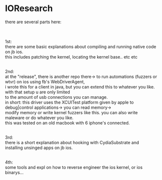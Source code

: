 # IOResearch

there are several parts here:<br><br><br>

1st:<br>
there are some basic explanations about compiling and running native code on jb ios.<br>
this includes patching the kernel, locating the kernel base.. etc etc<br><br>
  
  
2nd:<br>
at the "release", there is another repo there-> to run automations (fuzzers or wtvr) on ios using fb's WebDriverAgent,<br>
i wrote this for a client in java, but you can extend this to whatever you like. with that setup u are only limited <br>
to the amount of usb connections you can manage.<br>
in short: this driver uses the XCUITest platform given by apple to debug|control applications-> you can read memory-><br>
modify memory or write kernel fuzzers like this. you can also write maleware or do whatever you like.<br>
this was tested on an old macbook with 6 iphone's connected.<br><br>


3rd:<br>
there is a short explanation about hooking with CydiaSubstrate and installing unsinged apps on jb ios.<br><br>



4th:<br>
some tools and expl on how to reverse engineer the ios kernel, or ios binarys...<br><br><br><br>
